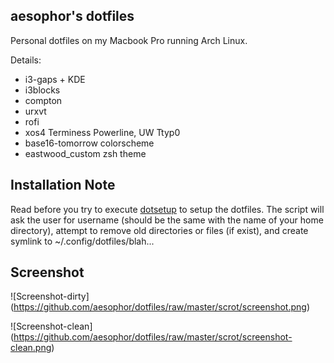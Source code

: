 ## aesophor's dotfiles
Personal dotfiles on my Macbook Pro running Arch Linux.
 
Details:
* i3-gaps + KDE
* i3blocks
* compton
* urxvt
* rofi
* xos4 Terminess Powerline, UW Ttyp0
* base16-tomorrow colorscheme
* eastwood_custom zsh theme


## Installation Note
Read before you try to execute <a href="https://github.com/aesophor/dotfiles/blob/master/bin/dotsetup">dotsetup</a> to setup the dotfiles. The script will ask the user for username (should be the same with the name of your home directory), attempt to remove old directories or files (if exist), and create symlink to ~/.config/dotfiles/blah...
 
 
## Screenshot
![Screenshot-dirty] (https://github.com/aesophor/dotfiles/raw/master/scrot/screenshot.png)
 
![Screenshot-clean] (https://github.com/aesophor/dotfiles/raw/master/scrot/screenshot-clean.png)
 
